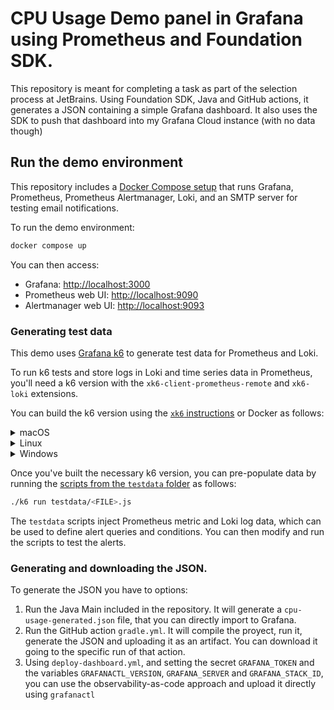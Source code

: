 # CPU Usage Demo panel in Grafana using Prometheus and Foundation SDK.
This repository is meant for completing a task as part of the selection process at JetBrains. Using Foundation SDK, Java and GitHub actions, it generates a JSON containing a simple Grafana dashboard. It also uses the SDK to push that dashboard into my Grafana Cloud instance (with no data though) 
## Run the demo environment

This repository includes a [Docker Compose setup](./docker-compose.yaml) that runs Grafana, Prometheus, Prometheus Alertmanager, Loki, and an SMTP server for testing email notifications.

To run the demo environment:

```bash
docker compose up
```

You can then access:
- Grafana: [http://localhost:3000](http://localhost:3000/)
- Prometheus web UI: [http://localhost:9090](http://localhost:9090/)
- Alertmanager web UI: [http://localhost:9093](http://localhost:9093/)

### Generating test data

This demo uses [Grafana k6](https://grafana.com/docs/k6) to generate test data for Prometheus and Loki.

To run k6 tests and store logs in Loki and time series data in Prometheus, you'll need a k6 version with the `xk6-client-prometheus-remote` and `xk6-loki` extensions.

You can build the k6 version using the [`xk6` instructions](https://grafana.com/docs/k6/latest/extensions/build-k6-binary-using-go/) or Docker as follows:

<details>
  <summary>macOS</summary>

  ```bash
  docker run --rm -it -e GOOS=darwin -u "$(id -u):$(id -g)" -v "${PWD}:/xk6" \
    grafana/xk6 build v0.55.0 \
    --with github.com/grafana/xk6-client-prometheus-remote@v0.3.2 \
    --with github.com/grafana/xk6-loki@v1.0.0
  ```
</details>

<details>
  <summary>Linux</summary>

  ```bash
  docker run --rm -it -u "$(id -u):$(id -g)" -v "${PWD}:/xk6" \
    grafana/xk6 build v0.55.0 \
    --with github.com/grafana/xk6-client-prometheus-remote@v0.3.2 \
    --with github.com/grafana/xk6-loki@v1.0.0
  ```
</details>

<details>
  <summary>Windows</summary>

  ```bash
docker run --rm -it -e GOOS=windows -u "$(id -u):$(id -g)" -v "${PWD}:/xk6" `
  grafana/xk6 build v0.55.0 --output k6.exe `
  --with github.com/grafana/xk6-client-prometheus-remote@v0.3.2 `
  --with github.com/grafana/xk6-loki@v1.0.0
```

</details>


Once you've built the necessary k6 version, you can pre-populate data by running the [scripts from the `testdata` folder](./testdata/) as follows:

```bash
./k6 run testdata/<FILE>.js
```

The `testdata` scripts inject Prometheus metric and Loki log data, which can be used to define alert queries and conditions. You can then modify and run the scripts to test the alerts.


### Generating and downloading the JSON.
To generate the JSON you have to options:
  1. Run the Java Main included in the repository. It will generate a `cpu-usage-generated.json` file, that you can directly import to Grafana.
  2. Run the GitHub action `gradle.yml`. It will compile the proyect, run it, generate the JSON and uploading it as an artifact. You can download it going to the specific run of that action.
  3. Using `deploy-dashboard.yml`, and setting the secret `GRAFANA_TOKEN` and the variables `GRAFANACTL_VERSION`, `GRAFANA_SERVER` and `GRAFANA_STACK_ID`, you can use the observability-as-code approach and upload it directly using `grafanactl`
